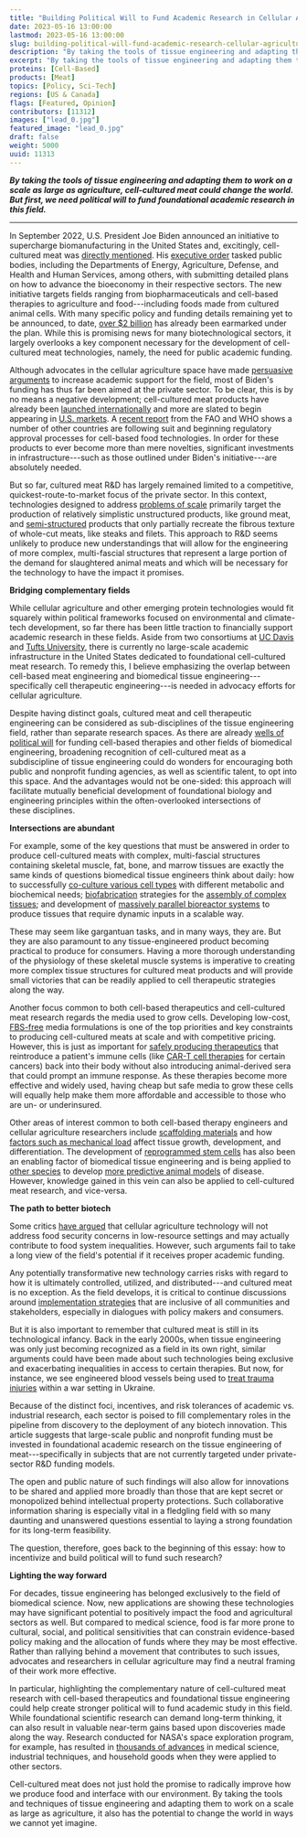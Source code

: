 ```yaml
---
title: "Building Political Will to Fund Academic Research in Cellular Agriculture"
date: 2023-05-16 13:00:00
lastmod: 2023-05-16 13:00:00
slug: building-political-will-fund-academic-research-cellular-agriculture
description: "By taking the tools of tissue engineering and adapting them to work on a scale as large as agriculture, cell-cultured meat could change the world. But first, we need political will to fund foundational academic research in this field."
excerpt: "By taking the tools of tissue engineering and adapting them to work on a scale as large as agriculture, cell-cultured meat could change the world. But first, we need political will to fund foundational academic research in this field."
proteins: [Cell-Based]
products: [Meat]
topics: [Policy, Sci-Tech]
regions: [US & Canada]
flags: [Featured, Opinion]
contributors: [11312]
images: ["lead_0.jpg"]
featured_image: "lead_0.jpg"
draft: false
weight: 5000
uuid: 11313
---
```

***By taking the tools of tissue engineering and adapting them to work
on a scale as large as agriculture, cell-cultured meat could change the
world. But first, we need political will to fund foundational academic
research in this field.***

------------------------------------------------------------------------

In September 2022, U.S. President Joe Biden announced an initiative to
supercharge biomanufacturing in the United States and, excitingly,
cell-cultured meat was [directly
mentioned](https://www.whitehouse.gov/briefing-room/press-briefings/2022/09/12/background-press-call-on-president-bidens-executive-order-to-launch-a-national-biotechnology-and-biomanufacturing-initiative/).
His [executive
order](https://www.whitehouse.gov/briefing-room/presidential-actions/2022/09/12/executive-order-on-advancing-biotechnology-and-biomanufacturing-innovation-for-a-sustainable-safe-and-secure-american-bioeconomy/)
tasked public bodies, including the Departments of Energy, Agriculture,
Defense, and Health and Human Services, among others, with submitting
detailed plans on how to advance the bioeconomy in their respective
sectors. The new initiative targets fields ranging from
biopharmaceuticals and cell-based therapies to agriculture and
food---including foods made from cultured animal cells. With many
specific policy and funding details remaining yet to be announced, to
date, [over \$2
billion](https://www.whitehouse.gov/briefing-room/statements-releases/2022/09/14/fact-sheet-the-united-states-announces-new-investments-and-resources-to-advance-president-bidens-national-biotechnology-and-biomanufacturing-initiative/)
has already been earmarked under the plan. While this is promising news
for many biotechnological sectors, it largely overlooks a key component
necessary for the development of cell-cultured meat technologies,
namely, the need for public academic funding.

Although advocates in the cellular agriculture space have made
[persuasive
arguments](https://www.sciencedirect.com/science/article/abs/pii/S0962892422002331)
to increase academic support for the field, most of Biden's funding has
thus far been aimed at the private sector. To be clear, this is by no
means a negative development; cell-cultured meat products have already
been [launched
internationally](https://www.businesswire.com/news/home/20230117006210/en/GOOD-Meat-Receives-Approval-to-Commercialize-Serum-Free-Media)
and more are slated to begin appearing in [U.S.
markets](https://www.prnewswire.com/news-releases/fda-spurs-innovation-for-human-food-from-animal-cell-culture-technology-301680569.html).
A [recent report](https://www.fao.org/documents/card/en/c/cc4855en) from
the FAO and WHO shows a number of other countries are following suit and
beginning regulatory approval processes for cell-based food
technologies. In order for these products to ever become more than mere
novelties, significant investments in infrastructure---such as those
outlined under Biden's initiative---are absolutely needed.

But so far, cultured meat R&D has largely remained limited to a
competitive, quickest-route-to-market focus of the private sector. In
this context, technologies designed to address [problems of
scale](https://www.crbgroup.com/insights/food-beverage/cultured-meat)
primarily target the production of relatively simplistic unstructured
products, like ground meat, and
[semi-structured](https://time.com/6231339/lab-grown-steak-aleph-farms-taste/)
products that only partially recreate the fibrous texture of whole-cut
meats, like steaks and filets. This approach to R&D seems unlikely to
produce new understandings that will allow for the engineering of more
complex, multi-fascial structures that represent a large portion of the
demand for slaughtered animal meats and which will be necessary for the
technology to have the impact it promises.

**Bridging complementary fields**

While cellular agriculture and other emerging protein technologies would
fit squarely within political frameworks focused on environmental and
climate-tech development, so far there has been little traction to
financially support academic research in these fields. Aside from two
consortiums at [UC
Davis](https://biotech.ucdavis.edu/cultivated-meat-consortium-cmc) and
[Tufts University](https://cellularagriculture.tufts.edu/), there is
currently no large-scale academic infrastructure in the United States
dedicated to foundational cell-cultured meat research. To remedy this, I
believe emphasizing the overlap between cell-based meat engineering and
biomedical tissue engineering---specifically cell therapeutic
engineering---is needed in advocacy efforts for cellular agriculture.

Despite having distinct goals, cultured meat and cell therapeutic
engineering can be considered as sub-disciplines of the tissue
engineering field, rather than separate research spaces. As there are
already [wells of political
will](https://www.endocrine.org/advocacy/position-statements/biomedical-research-funding#:~:text=Formed%20in%201887%2C%20the%20NIH,medical%20research%20throughout%20the%20country.)
for funding cell-based therapies and other fields of biomedical
engineering, broadening recognition of cell-cultured meat as a
subdiscipline of tissue engineering could do wonders for encouraging
both public and nonprofit funding agencies, as well as scientific
talent, to opt into this space. And the advantages would not be
one-sided: this approach will facilitate mutually beneficial development
of foundational biology and engineering principles within the
often-overlooked intersections of these disciplines.

**Intersections are abundant**

For example, some of the key questions that must be answered in order to
produce cell-cultured meats with complex, multi-fascial structures
containing skeletal muscle, fat, bone, and marrow tissues are exactly
the same kinds of questions biomedical tissue engineers think about
daily: how to successfully [co-culture various cell
types](https://www.ncbi.nlm.nih.gov/pmc/articles/PMC4032528/) with
different metabolic and biochemical needs;
[biofabrication](https://www.sciencedirect.com/science/article/pii/S0142961211009082)
strategies for the [assembly of complex
tissues](https://www.sciencedirect.com/science/article/pii/S014296121301483X);
and development of [massively parallel bioreactor
systems](https://humacyte.com/tech/) to produce tissues that require
dynamic inputs in a scalable way.

These may seem like gargantuan tasks, and in many ways, they are. But
they are also paramount to any tissue-engineered product becoming
practical to produce for consumers. Having a more thorough understanding
of the physiology of these skeletal muscle systems is imperative to
creating more complex tissue structures for cultured meat products and
will provide small victories that can be readily applied to cell
therapeutic strategies along the way.

Another focus common to both cell-based therapeutics and cell-cultured
meat research regards the media used to grow cells. Developing low-cost,
[FBS-free](https://www.nature.com/articles/s43016-021-00419-1) media
formulations is one of the top priorities and key constraints to
producing cell-cultured meats at scale and with competitive pricing.
However, this is just as important for [safely producing
therapeutics](https://www.sartorius.com/en/products/cell-culture-media/specialty-media/t-cell-immunotherapy-media?utm_source=google&utm_medium=cpc&utm_campaign=na_en_search_CCM_Immune-Cell-Media&gclid=CjwKCAiArY2fBhB9EiwAWqHK6mmcPTwsUIIoRWFgAwhnqZ1dC-nQATQU-2WFdvN_73Q7hVeIzdWIVRoCpoMQAvD_BwE)
that reintroduce a patient's immune cells (like [CAR-T cell
therapies](https://www.cancer.org/cancer/managing-cancer/treatment-types/immunotherapy/car-t-cell1.html)
for certain cancers) back into their body without also introducing
animal-derived sera that could prompt an immune response. As these
therapies become more effective and widely used, having cheap but safe
media to grow these cells will equally help make them more affordable
and accessible to those who are un- or underinsured.

Other areas of interest common to both cell-based therapy engineers and
cellular agriculture researchers include [scaffolding
materials](https://www.proteinreport.org/chitin-providing-structure-and-biofunction-cell-cultured-meat)
and how [factors such as mechanical
load](https://humanperformancealliance.org/programs/) affect tissue
growth, development, and differentiation. The development of
[reprogrammed stem
cells](https://iscrm.uw.edu/what-is-cell-reprogramming/) has also been
an enabling factor of biomedical tissue engineering and is being applied
to [other species](https://pubmed.ncbi.nlm.nih.gov/28942128/) to develop
[more predictive animal
models](https://medicine.yale.edu/lab/qyang/research/) of disease.
However, knowledge gained in this vein can also be applied to
cell-cultured meat research, and vice-versa.

**The path to better biotech**

Some critics [have
argued](https://www.nature.com/articles/s43016-022-00609-5) that
cellular agriculture technology will not address food security concerns
in low-resource settings and may actually contribute to food system
inequalities. However, such arguments fail to take a long view of the
field's potential if it receives proper academic funding.

Any potentially transformative new technology carries risks with regard
to how it is ultimately controlled, utilized, and distributed---and
cultured meat is no exception. As the field develops, it is critical to
continue discussions around [implementation
strategies](https://www.frontiersin.org/articles/10.3389/fsufs.2021.753996/full)
that are inclusive of all communities and stakeholders, especially in
dialogues with policy makers and consumers.

But it is also important to remember that cultured meat is still in its
technological infancy. Back in the early 2000s, when tissue engineering
was only just becoming recognized as a field in its own right, similar
arguments could have been made about such technologies being exclusive
and exacerbating inequalities in access to certain therapies. But now,
for instance, we see engineered blood vessels being used to [treat
trauma
injuries](https://fmcna.com/insights/articles/humacyte-sends-human-acellular-vessels-ukraine/)
within a war setting in Ukraine.

Because of the distinct foci, incentives, and risk tolerances of
academic vs. industrial research, each sector is poised to fill
complementary roles in the pipeline from discovery to the deployment of
any biotech innovation. This article suggests that large-scale public
and nonprofit funding must be invested in foundational academic research
on the tissue engineering of meat---specifically in subjects that are
not currently targeted under private-sector R&D funding models.

The open and public nature of such findings will also allow for
innovations to be shared and applied more broadly than those that are
kept secret or monopolized behind intellectual property protections.
Such collaborative information sharing is especially vital in a
fledgling field with so many daunting and unanswered questions essential
to laying a strong foundation for its long-term feasibility.

The question, therefore, goes back to the beginning of this essay: how
to incentivize and build political will to fund such research?

**Lighting the way forward**

For decades, tissue engineering has belonged exclusively to the field of
biomedical science. Now, new applications are showing these technologies
may have significant potential to positively impact the food and
agricultural sectors as well. But compared to medical science, food is
far more prone to cultural, social, and political sensitivities that can
constrain evidence-based policy making and the allocation of funds where
they may be most effective. Rather than rallying behind a movement that
contributes to such issues, advocates and researchers in cellular
agriculture may find a neutral framing of their work more effective.

In particular, highlighting the complementary nature of cell-cultured
meat research with cell-based therapeutics and foundational tissue
engineering could help create stronger political will to fund academic
study in this field. While foundational scientific research can demand
long-term thinking, it can also result in valuable near-term gains based
upon discoveries made along the way. Research conducted for NASA's space
exploration program, for example, has resulted in [thousands of
advances](https://www.cfr.org/backgrounder/space-exploration-and-us-competitiveness)
in medical science, industrial techniques, and household goods when they
were applied to other sectors.

Cell-cultured meat does not just hold the promise to radically improve
how we produce food and interface with our environment. By taking the
tools and techniques of tissue engineering and adapting them to work on
a scale as large as agriculture, it also has the potential to change the
world in ways we cannot yet imagine.
